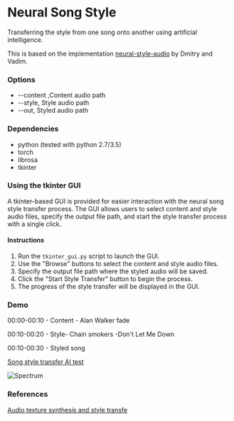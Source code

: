 # Neural Song Style
Transferring the style from one song onto another using artificial intelligence.

This is based on the implementation [neural-style-audio](https://github.com/DmitryUlyanov/neural-style-audio-tf) by Dmitry and Vadim.

### Options
 - --content ,Content audio path
 - --style, Style audio path
 - --out,   Styled audio path

### Dependencies
- python (tested with python 2.7/3.5)
- torch
- librosa
- tkinter

### Using the tkinter GUI
A tkinter-based GUI is provided for easier interaction with the neural song style transfer process. The GUI allows users to select content and style audio files, specify the output file path, and start the style transfer process with a single click.

#### Instructions
1. Run the `tkinter_gui.py` script to launch the GUI.
2. Use the "Browse" buttons to select the content and style audio files.
3. Specify the output file path where the styled audio will be saved.
4. Click the "Start Style Transfer" button to begin the process.
5. The progress of the style transfer will be displayed in the GUI.

### Demo 

00:00-00:10 - Content - Alan Walker fade

00:10-00:20 - Style- Chain smokers -Don't Let Me Down

00:10-00:30 - Styled song

[Song style transfer AI test](https://www.youtube.com/watch?v=iUujo7i6P3w)

![Spectrum](https://raw.githubusercontent.com/rupeshs/neuralsongstyle/master/plots/spectrum.jpg "Spectrum")

### References
[Audio texture synthesis and style transfe](http://dmitryulyanov.github.io/audio-texture-synthesis-and-style-transfer/)
